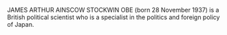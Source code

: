 JAMES ARTHUR AINSCOW STOCKWIN OBE (born 28 November 1937) is a British political scientist who is a specialist in the politics and foreign policy of Japan.
